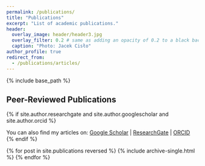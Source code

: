 ```yaml
---
permalink: /publications/
title: "Publications"
excerpt: "List of academic publications."
header:
  overlay_image: header/header3.jpg
  overlay_filter: 0.2 # same as adding an opacity of 0.2 to a black background
  caption: "Photo: Jacek Cisło"
author_profile: true
redirect_from: 
  - /publications/articles/
---
```


{% include base_path %}

## Peer-Reviewed Publications
{% if site.author.researchgate and site.author.googlescholar and site.author.orcid %}
  <div class="notice--info social-icons">You can also find my articles on: <a href="https://scholar.google.com/citations?user={{ site.author.googlescholar }}"><i class="fas fa-graduation-cap"></i> Google Scholar</a> &#124; <a href="https://www.researchgate.net/profile/{{ site.author.researchgate }}"><i class="ai ai-researchgate-square" aria-hidden="true"></i> ResearchGate</a> &#124; <a href="https://orcid.org/{{ site.author.orcid }}"><i class="ai ai-orcid"></i> ORCID</a></div>
{% endif %}

{% for post in site.publications reversed %}
  {% include archive-single.html %}
{% endfor %}

